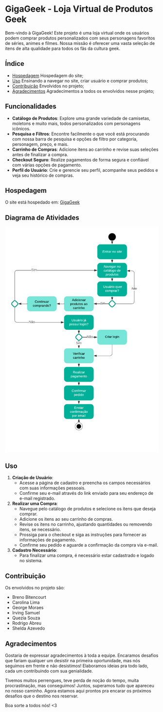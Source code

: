 # GigaGeek - Loja Virtual de Produtos Geek

Bem-vindo à GigaGeek! Este projeto é uma loja virtual onde os usuários podem comprar produtos personalizados com seus personagens favoritos de séries, animes e filmes. Nossa missão é oferecer uma vasta seleção de itens de alta qualidade para todos os fãs da cultura geek.

## Índice

- [Hospedagem](#hospedagem) Hospedagem do site;
- [Uso](#uso) Ensinando a navegar no site, criar usuário e comprar produtos;
- [Contribuição](#contribuição) Envolvidos no projeto;
- [Agradecimentos](#agradecimentos) Agradecimentos a todos os envolvidos nesse projeto;

## Funcionalidades

- **Catálogo de Produtos**: Explore uma grande variedade de camisetas, moletons e muito mais, todos personalizados com personagens icônicos.
- **Pesquisa e Filtros**: Encontre facilmente o que você está procurando com nossa barra de pesquisa e opções de filtro por categoria, personagem, preço, e mais.
- **Carrinho de Compras**: Adicione itens ao carrinho e revise suas seleções antes de finalizar a compra.
- **Checkout Seguro**: Realize pagamentos de forma segura e confiável com várias opções de pagamento.
- **Perfil do Usuário**: Crie e gerencie seu perfil, acompanhe seus pedidos e veja seu histórico de compras.

## Hospedagem

O site está hospedado em: [GigaGeek](https://gigageek.takesagencia.com.br/)

## Diagrama de Atividades
<img src="/img-readme/Diagrama-de-atividade.png">

## Uso

1. **Criação de Usuário**:
   - Acesse a página de cadastro e preencha os campos necessários com suas informações pessoais.
   - Confirme seu e-mail através do link enviado para seu endereço de e-mail registrado.
2. **Realizar uma Compra**:
   - Navegue pelo catálogo de produtos e selecione os itens que deseja comprar.
   - Adicione os itens ao seu carrinho de compras.
   - Revise os itens no carrinho, ajustando quantidades ou removendo itens, se necessário.
   - Prossiga para o checkout e siga as instruções para fornecer as informações de pagamento.
   - Confirme seu pedido e aguarde a confirmação da compra via e-mail.
3. **Cadastro Necessário**:
   - Para finalizar uma compra, é necessário estar cadastrado e logado no sistema.

## Contribuição

Os envolvidos no projeto são:
- Breno Bitencourt
- Carolina Lima
- George Moraes
- Irving Samuel
- Quezia Souza
- Rodrigo Abreu
- Shelda Azevedo


## Agradecimentos

Gostaria de expressar agradecimentos à toda a equipe. Encaramos desafios que fariam qualquer um desistir na primeira oportunidade, mas nós seguimos em frente e não desistimos! Elaboramos ideias pra todo lado, cada um contribuindo com sua genialidade.

Tivemos muitos perrengues, teve perda de noção do tempo, muita procrastinação, mas conseguimos! Juntos, superamos tudo que apareceu no nosso caminho. Agora estamos aqui prontos pra encarar os próximos desafios que o destino nos reservar.

Boa sorte a todos nós! <3
